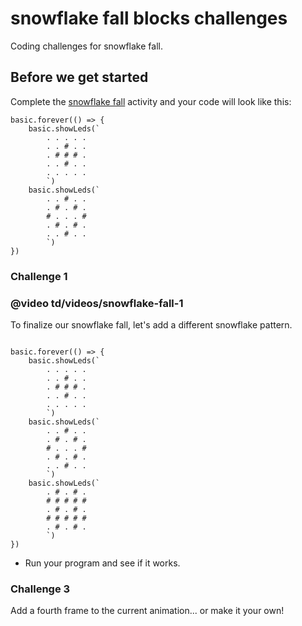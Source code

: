 # snowflake fall blocks challenges

Coding challenges for snowflake fall. 

## Before we get started

Complete the [snowflake fall](/microbit/lessons/snowflake-fall/activity) activity and your code will look like this:

```blocks
basic.forever(() => {
    basic.showLeds(`
        . . . . .
        . . # . .
        . # # # .
        . . # . .
        . . . . .
        `)
    basic.showLeds(`
        . . # . .
        . # . # .
        # . . . #
        . # . # .
        . . # . .
        `)
})
```

### Challenge 1

### @video td/videos/snowflake-fall-1

To finalize our snowflake fall, let's add a different snowflake pattern.

```blocks

basic.forever(() => {
    basic.showLeds(`
        . . . . .
        . . # . .
        . # # # .
        . . # . .
        . . . . .
        `)
    basic.showLeds(`
        . . # . .
        . # . # .
        # . . . #
        . # . # .
        . . # . .
        `)
    basic.showLeds(`
        . # . # .
        # # # # #
        . # . # .
        # # # # #
        . # . # .
        `)
})

```


* Run your program and see if it works.

### Challenge 3

Add a fourth frame to the current animation... or make it your own!

